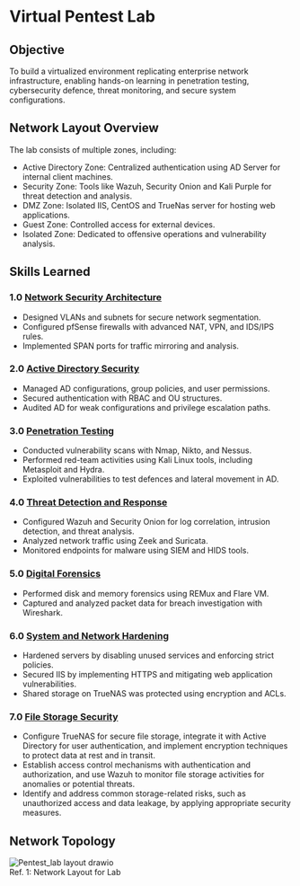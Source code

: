 # Virtual Pentest Lab  

## Objective  
To build a virtualized environment replicating enterprise network infrastructure, enabling hands-on learning in penetration testing, cybersecurity defence, threat monitoring, and secure system configurations.  

## Network Layout Overview  
The lab consists of multiple zones, including:  
- Active Directory Zone: Centralized authentication using AD Server for internal client machines.  
- Security Zone: Tools like Wazuh, Security Onion and Kali Purple for threat detection and analysis.  
- DMZ Zone: Isolated IIS, CentOS and TrueNas server for hosting web applications.  
- Guest Zone: Controlled access for external devices.  
- Isolated Zone: Dedicated to offensive operations and vulnerability analysis.  

## Skills Learned  
### 1.0 [Network Security Architecture](https://github.com/H20-Jenish/Detection-lab/blob/main/1.0%20Network_Security_Architecture/1.0%20Network_Security_Architecture.md)
- Designed VLANs and subnets for secure network segmentation.  
- Configured pfSense firewalls with advanced NAT, VPN, and IDS/IPS rules.  
- Implemented SPAN ports for traffic mirroring and analysis.  

### 2.0 [Active Directory Security](https://github.com/H20-Jenish/Detection-lab/blob/main/2.0%20Active%20Directory%20Security/2.0%20Active%20Directory%20Security.md)
- Managed AD configurations, group policies, and user permissions.  
- Secured authentication with RBAC and OU structures.  
- Audited AD for weak configurations and privilege escalation paths.  

### 3.0 [Penetration Testing](https://github.com/H20-Jenish/Detection-lab/blob/main/3.0%20Penetration%20Testing/3.0%20Penetration%20Testing.md)
- Conducted vulnerability scans with Nmap, Nikto, and Nessus.  
- Performed red-team activities using Kali Linux tools, including Metasploit and Hydra.  
- Exploited vulnerabilities to test defences and lateral movement in AD.  

### 4.0 [Threat Detection and Response](https://github.com/H20-Jenish/Detection-lab/blob/main/4.0%20Threat%20Detection%20and%20Response/4.0%20Threat%20Detection%20and%20Response.md)  
- Configured Wazuh and Security Onion for log correlation, intrusion detection, and threat analysis.  
- Analyzed network traffic using Zeek and Suricata.  
- Monitored endpoints for malware using SIEM and HIDS tools.  

### 5.0 [Digital Forensics](https://github.com/H20-Jenish/Detection-lab/blob/main/5.0%20Digital%20Forensics/5.0%20Digital%20Forensics.md)  
- Performed disk and memory forensics using REMux and Flare VM.  
- Captured and analyzed packet data for breach investigation with Wireshark.  

### 6.0 [System and Network Hardening](https://github.com/H20-Jenish/Detection-lab/blob/main/6.0%20System%20and%20Network%20Hardening/6.0%20System%20and%20Network%20Hardening.md)  
- Hardened servers by disabling unused services and enforcing strict policies.  
- Secured IIS by implementing HTTPS and mitigating web application vulnerabilities.  
- Shared storage on TrueNAS was protected using encryption and ACLs.

### 7.0 [File Storage Security](https://github.com/H20-Jenish/Detection-lab/blob/main/7.0%20File%20Storage%20Security/7.0%20File%20Storage%20Security.md)    
- Configure TrueNAS for secure file storage, integrate it with Active Directory for user authentication, and implement encryption techniques to protect data at rest and in transit.
- Establish access control mechanisms with authentication and authorization, and use Wazuh to monitor file storage activities for anomalies or potential threats.
- Identify and address common storage-related risks, such as unauthorized access and data leakage, by applying appropriate security measures.
  
## Network Topology
![Pentest_lab layout drawio](https://github.com/user-attachments/assets/9b7899ce-d9c5-475c-b936-6e2f2662340d)
<br> <a> Ref. 1: Network Layout for Lab </a></br>
